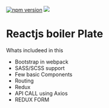 <p align="left">
  <a href="https://www.logisticinfotech.com/blog/react-navigation-routing-react-native/"><img alt="npm version" src="https://img.shields.io/badge/npm-v4.0.0.0-green.svg"></a>
  <a href="https://www.logisticinfotech.com/blog/react-navigation-routing-react-native/"<><img src="https://img.shields.io/badge/license-MIT-orange.svg"></a>
</p>


# Reactjs boiler Plate

Whats includeed in this

- Bootstrap in webpack
- SASS/SCSS support
- Few basic Components
- Routing
- Redux
- API CALL using Axios
- REDUX FORM
